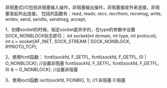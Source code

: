 非阻塞式I/O包括非阻塞输入操作，非阻塞输出操作，非阻塞接收外来连接，非阻塞发起外出连接。
包括的函数有：read, readv, recv, recvfrom, recvmsg, write, writev, send, sendto, sendmsg, accept;

1、创建socket的时候，指定socket是异步的，在type的参数中设置SOCK_NONBLOCK标志即可；
	int socket(int domain, int type, int protocol);
	int s = socket(AF_INET, SOCK_STREAM | SOCK_NONBLOCK, IPPROTO_TCP);

2、使用fcntl函数：
	fcntl(sockfd, F_SETFL, fcntl(sockfd, F_GETFL, 0) | O_NONBLOCK); //设置非阻塞
	fcntl(sockfd, F_SETFL, fcntl(sockfd, F_GETFL, 0) & ~ O_NONBLOCK); //设置非阻塞

3、使用ioctl函数
	ioctl(sockfd, FIONBIO, 1);  //1:非阻塞 0:阻塞
